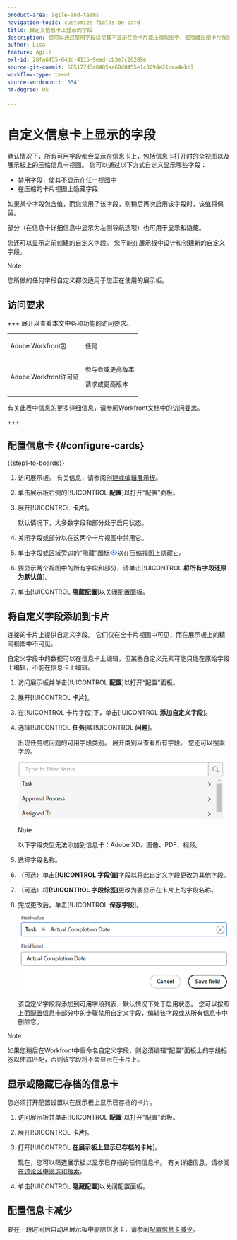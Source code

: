 ```yaml
---
product-area: agile-and-teams
navigation-topic: customize-fields-on-card
title: 自定义信息卡上显示的字段
description: 您可以通过禁用字段以使其不显示在全卡片或压缩视图中，或隐藏压缩卡片视图上的字段来自定义要在卡片上显示的字段。
author: Lisa
feature: Agile
exl-id: 28fa6455-04dd-4115-9ead-cb3e7c26289e
source-git-commit: 685177d3a8485aa60d8455e1c329de21cea4abb7
workflow-type: tm+mt
source-wordcount: '654'
ht-degree: 0%

---
```


# 自定义信息卡上显示的字段

默认情况下，所有可用字段都会显示在信息卡上，包括信息卡打开时的全视图以及展示板上的压缩信息卡视图。 您可以通过以下方式自定义显示哪些字段：

* 禁用字段，使其不显示在任一视图中
* 在压缩的卡片视图上隐藏字段

如果某个字段包含值，而您禁用了该字段，则稍后再次启用该字段时，该值将保留。

部分（在信息卡详细信息中显示为左侧导航选项）也可用于显示和隐藏。

您还可以显示之前创建的自定义字段。 您不能在展示板中设计和创建新的自定义字段。

>[!NOTE]
>
>您所做的任何字段自定义都仅适用于您正在使用的展示板。

## 访问要求

+++ 展开以查看本文中各项功能的访问要求。

<table style="table-layout:auto"> 
 <col> 
 <col> 
 <tbody> 
  <tr> 
   <td role="rowheader">Adobe Workfront包</td> 
   <td> <p>任何</p> </td> 
  </tr> 
  <tr> 
   <td role="rowheader">Adobe Workfront许可证</td> 
   <td> 
   <p>参与者或更高版本</p> 
   <p>请求或更高版本</p>
   </td> 
  </tr> 
 </tbody> 
</table>

有关此表中信息的更多详细信息，请参阅Workfront文档中的[访问要求](/help/quicksilver/administration-and-setup/add-users/access-levels-and-object-permissions/access-level-requirements-in-documentation.md)。

+++

## 配置信息卡 {#configure-cards}

{{step1-to-boards}}

1. 访问展示板。 有关信息，请参阅[创建或编辑展示板](../../agile/get-started-with-boards/create-edit-board.md)。
1. 单击展示板右侧的&#x200B;[!UICONTROL **配置**]&#x200B;以打开“配置”面板。
1. 展开&#x200B;[!UICONTROL **卡片**]。

   默认情况下，大多数字段和部分处于启用状态。

1. 关闭字段或部分以在这两个卡片视图中禁用它。
1. 单击字段或区域旁边的“隐藏”图标![隐藏图标](assets/eye-hide-icon.png)以在压缩视图上隐藏它。
1. 要显示两个视图中的所有字段和部分，请单击&#x200B;[!UICONTROL **将所有字段还原为默认值**]。
1. 单击&#x200B;[!UICONTROL **隐藏配置**]&#x200B;以关闭配置面板。

## 将自定义字段添加到卡片

连接的卡片上提供自定义字段。 它们仅在全卡片视图中可见，而在展示板上的精简视图中不可见。

自定义字段中的数据可以在信息卡上编辑，但某些自定义元素可能只能在原始字段上编辑，不能在信息卡上编辑。

1. 访问展示板并单击&#x200B;[!UICONTROL **配置**]&#x200B;以打开“配置”面板。
1. 展开&#x200B;[!UICONTROL **卡片**]。
1. 在[!UICONTROL 卡片字段]下，单击&#x200B;[!UICONTROL **添加自定义字段**]。
1. 选择&#x200B;[!UICONTROL **任务**]&#x200B;或&#x200B;[!UICONTROL **问题**]。

   出现任务或问题的可用字段类别。 展开类别以查看所有字段。 您还可以搜索字段。

   ![搜索自定义字段](assets/boards-search-for-custom-field.png)

   >[!NOTE]
   >
   >以下字段类型无法添加到信息卡：Adobe XD、图像、PDF、视频。

1. 选择字段名称。
1. （可选）单击&#x200B;**[!UICONTROL 字段值]**&#x200B;字段以将此自定义字段更改为其他字段。
1. （可选）将&#x200B;**[!UICONTROL 字段标签]**&#x200B;更改为要显示在卡片上的字段名称。
1. 完成更改后，单击&#x200B;[!UICONTROL **保存字段**]。

   ![自定义字段值和标签](assets/save-custom-field-value-label.png)

   该自定义字段将添加到可用字段列表，默认情况下处于启用状态。 您可以按照上面[配置信息卡](customize-fields-on-card.md#configure-cards)部分中的步骤禁用自定义字段，编辑该字段或从所有信息卡中删除它。

>[!NOTE]
>
>如果您稍后在Workfront中重命名自定义字段，则必须编辑“配置”面板上的字段标签以使其匹配，否则该字段将不会显示在卡片上。

## 显示或隐藏已存档的信息卡

您必须打开配置设置以在展示板上显示已存档的卡片。

1. 访问展示板并单击&#x200B;[!UICONTROL **配置**]&#x200B;以打开“配置”面板。
1. 展开&#x200B;[!UICONTROL **卡片**]。
1. 打开&#x200B;[!UICONTROL **在展示板上显示已存档的卡片**]。

   现在，您可以筛选展示板以显示已存档的任何信息卡。 有关详细信息，请参阅[在讨论区中筛选和搜索](/help/quicksilver/agile/get-started-with-boards/filter-search-in-board.md)。

1. 单击&#x200B;[!UICONTROL **隐藏配置**]&#x200B;以关闭配置面板。

## 配置信息卡减少

要在一段时间后自动从展示板中删除信息卡，请参阅[配置信息卡减少](/help/quicksilver/agile/use-boards-agile-planning-tools/configure-card-falloff.md)。
